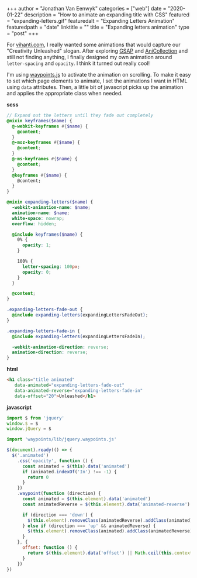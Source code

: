 +++
author = "Jonathan Van Eenwyk"
categories = ["web"]
date = "2020-01-22"
description = "How to animate an expanding title with CSS"
featured = "expanding-letters.gif"
featuredalt = "Expanding Letters Animation"
featuredpath = "date"
linktitle = ""
title = "Expanding letters animation"
type = "post"
+++

For [vihanti.com](https://www.vihanti.com), I really wanted some animations that
would capture our "Creativity Unleashed" slogan.  After exploring
[GSAP](https://greensock.com/gsap/) and
[AniCollection](http://anicollection.github.io/#/) and still not finding
anything, I finally designed my own animation around `letter-spacing` and
`opacity`.  I think it turned out really cool!

I'm using [waypoints.js](http://imakewebthings.com/waypoints/) to activate the
animation on scrolling.  To make it easy to set which page elements to animate,
I set the animations I want in HTML using `data` attributes.  Then, a little bit
of javascript picks up the animation and applies the appropriate class when
needed.

**scss**
```scss
// Expand out the letters until they fade out completely
@mixin keyframes($name) {
  @-webkit-keyframes #{$name} {
    @content;
  }
  @-moz-keyframes #{$name} {
    @content;
  }
  @-ms-keyframes #{$name} {
    @content;
  }
  @keyframes #{$name} {
    @content;
  }
}

@mixin expanding-letters($name) {
  -webkit-animation-name: $name;
  animation-name: $name;
  white-space: nowrap;
  overflow: hidden;

  @include keyframes($name) {
    0% {
      opacity: 1;
    }

    100% {
      letter-spacing: 100px;
      opacity: 0;
    }
  }

  @content;
}

.expanding-letters-fade-out {
  @include expanding-letters(expandingLettersFadeOut);
}

.expanding-letters-fade-in {
  @include expanding-letters(expandingLettersFadeIn);

  -webkit-animation-direction: reverse;
  animation-direction: reverse;
}
```

**html**
```html
<h1 class="title animated"
   data-animated="expanding-letters-fade-out"
   data-animated-reverse="expanding-letters-fade-in"
   data-offset="20">Unleashed</h1>
```

**javascript**
```js
import $ from 'jquery'
window.$ = $
window.jQuery = $

import 'waypoints/lib/jquery.waypoints.js'

$(document).ready(() => {
  $('.animated')
    .css('opacity', function () {
      const animated = $(this).data('animated')
      if (animated.indexOf('In') !== -1) {
        return 0
      }
    })
    .waypoint(function (direction) {
      const animated = $(this.element).data('animated')
      const animatedReverse = $(this.element).data('animated-reverse')

      if (direction === 'down') {
        $(this.element).removeClass(animatedReverse).addClass(animated)
      } else if (direction === 'up' && animatedReverse) {
        $(this.element).removeClass(animated).addClass(animatedReverse)
      }
    }, {
      offset: function () {
        return $(this.element).data('offset') || Math.ceil(this.context.element.innerHeight * 0.9)
      }
    })
})
```

